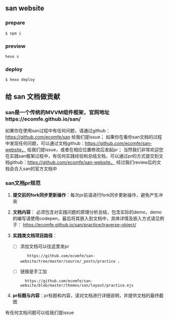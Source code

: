 san website
------------

### prepare

```
$ npm i
```

### preview

```
hexo s
```


### deploy

```
$ hexo deploy
```





给 san 文档做贡献
------------


### san是一个传统的MVVM组件框架，官网地址https://ecomfe.github.io/san/

如果你在使用san过程中有任何问题，请通过github：https://github.com/ecomfe/san  给我们提issue；
如果你在看你san文档的过程中发现任何问题，可以通过文档github：https://github.com/ecomfe/san-website， 给我们提issue，或者在相应位置修改后发起pr；
当然我们非常欢迎您在实践san框架过程中，有任何实践经验和总结文档，可以通过pr的方式提交到文档github：https://github.com/ecomfe/san-website， 经过我们review后的文档会合入san的官方文档中


### san文档pr规范

1. **提交前的fork同步更新操作**：每次pr前请进行fork同步更新操作，避免产生冲突

2. **文档内容**： 必须包含对实践问题的原理分析总结，包含实际的demo，demo的编写请使用codepen，最后将其嵌入到文档中，具体详情及嵌入方式请见例子：
      https://ecomfe.github.io/san/practice/traverse-object/
3. **实践类文档项目路径**：

    - [ ] 添加文档可以往这里发pr

             https://github.com/ecomfe/san-website/tree/master/source/_posts/practice ，

    - [ ] 链接是手工加

            https://github.com/ecomfe/san-website/blob/master/themes/san/layout/practice.ejs

4.  **pr标题与内容**：pr标题和内容，请对文档进行详细说明，并提供文档的最终截图

有任何文档问题可以给我们提issue